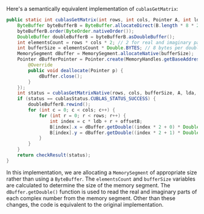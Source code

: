Here's a semantically equivalent implementation of `cublasGetMatrix`:

```java
public static int cublasGetMatrix(int rows, int cols, Pointer A, int lda, cuDoubleComplex[] B, int offsetB, int ldb) {
    ByteBuffer byteBufferB = ByteBuffer.allocateDirect(B.length * 8 * 2);
    byteBufferB.order(ByteOrder.nativeOrder());
    DoubleBuffer doubleBufferB = byteBufferB.asDoubleBuffer();
    int elementsCount = rows * cols * 2; // 2 for real and imaginary parts
    int bufferSize = elementsCount * Double.BYTES; // 8 bytes per double
    MemorySegment dBuffer = MemorySegment.allocateNative(bufferSize);
    Pointer dBufferPointer = Pointer.create(MemoryHandles.getBaseAddress(dBuffer), new Pointer.Deallocator() {
        @Override
        public void deallocate(Pointer p) {
            dBuffer.close();
        }
    });
    int status = cublasGetMatrixNative(rows, cols, bufferSize, A, lda, dBufferPointer, ldb);
    if (status == cublasStatus.CUBLAS_STATUS_SUCCESS) {
        doubleBufferB.rewind();
        for (int c = 0; c < cols; c++) {
            for (int r = 0; r < rows; r++) {
                int index = c * ldb + r + offsetB;
                B[index].x = dBuffer.getDouble((index * 2 + 0) * Double.BYTES);
                B[index].y = dBuffer.getDouble((index * 2 + 1) * Double.BYTES);
            }
        }
    }
    return checkResult(status);
}
```

In this implementation, we are allocating a `MemorySegment` of appropriate size rather than using a `ByteBuffer`. The `elementsCount` and `bufferSize` variables are calculated to determine the size of the memory segment. The `dBuffer.getDouble()` function is used to read the real and imaginary parts of each complex number from the memory segment. Other than these changes, the code is equivalent to the original implementation.